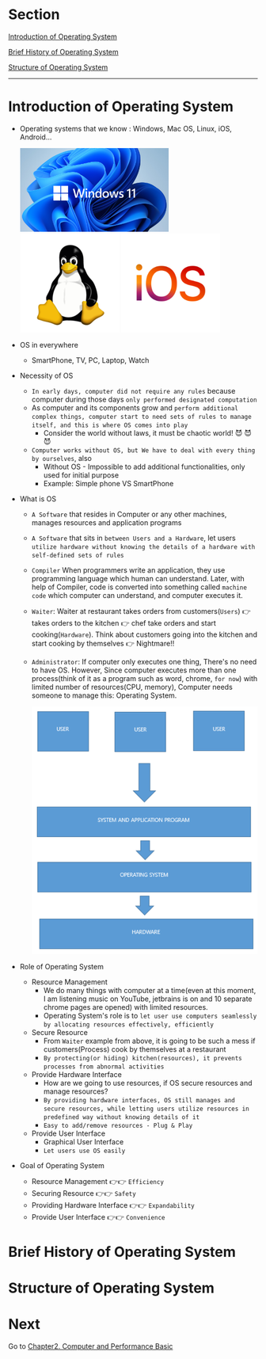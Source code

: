 # Section
[Introduction of Operating System](#Introduction-of-Operating-System)

[Brief History of Operating System](#Brief-History-of-Operating-System)

[Structure of Operating System](#Structure-of-Operating-System)


---

# Introduction of Operating System

- Operating systems that we know : Windows, Mac OS, Linux, iOS, Android...
  
  <img src="./res/windows_11.png" alt="windows_11" width="300"/>
  <img src="./res/linux.png" alt="linux" width="200"/>
  <img src="./res/iOS.png" alt="iOS" width="200"/>

- OS in everywhere
  - SmartPhone, TV, PC, Laptop, Watch

- Necessity of OS
  - `In early days, computer did not require any rules` because computer during those days 
    `only performed designated computation`
  - As computer and its components grow and `perform additional complex things, computer start to need sets of rules to
  manage itself, and this is where OS comes into play`
      - Consider the world without laws, it must be chaotic world! :smiling_imp: :smiling_imp: :smiling_imp:
  - `Computer works without OS, but We have to deal with every thing by ourselves`, also
    - Without OS - Impossible to add additional functionalities, only used for initial purpose
    - Example: Simple phone VS SmartPhone

- What is OS
  - `A Software` that resides in Computer or any other machines, manages resources and application programs
  
  - `A Software` that sits in `between Users and a Hardware`, let users `utilize hardware without knowing the details
  of a hardware with self-defined sets of rules`
    
  - `Compiler` When programmers write an application, they use programming language which human can understand.
  Later, with help of Compiler, code is converted into something called `machine code` which computer can
    understand, and computer executes it.
    
  - `Waiter`: Waiter at restaurant takes orders from customers(`Users`) :point_right: takes orders to the kitchen 
    :point_right: chef take orders and start cooking(`Hardware`). Think about customers going into the kitchen 
    and start cooking by themselves :point_right: Nightmare!!
  
  - `Administrator`: If computer only executes one thing, There's no need to have OS. However, Since computer executes
  more than one process(think of it as a program such as word, chrome, `for now`) with limited number 
    of resources(CPU, memory), Computer needs someone to manage this: Operating System.
    
    <img src="./res/simplified_operating_system.png" alt="operating_system" width="500" height="500"/>



- Role of Operating System
  - Resource Management
    - We do many things with computer at a time(even at this moment, I am listening music on YouTube, jetbrains is on
       and 10 separate chrome pages are opened) with limited resources.
    - Operating System's role is to `let user use computers seamlessly by allocating resources effectively, efficiently`
  - Secure Resource
    - From `Waiter` example from above, it is going to be such a mess if customers(Process) cook by themselves at a restaurant
    - `By protecting(or hiding) kitchen(resources), it prevents processes from abnormal activities` 
  - Provide Hardware Interface
    - How are we going to use resources, if OS secure resources and manage resources?
    - `By providing hardware interfaces, OS still manages and secure resources, while letting users utilize resources
      in predefined way without knowing details of it` 
    - `Easy to add/remove resources - Plug & Play`  
  - Provide User Interface
    - Graphical User Interface
    - `Let users use OS easily`


  
- Goal of Operating System
  - Resource Management :point_right::point_right: `Efficiency`
  - Securing Resource :point_right::point_right:  `Safety`
  - Providing Hardware Interface  :point_right::point_right: `Expandability`
  - Provide User Interface  :point_right::point_right: `Convenience`



# Brief History of Operating System


# Structure of Operating System



# Next

Go to [Chapter2. Computer and Performance Basic](../ch2.computer_and_performance)